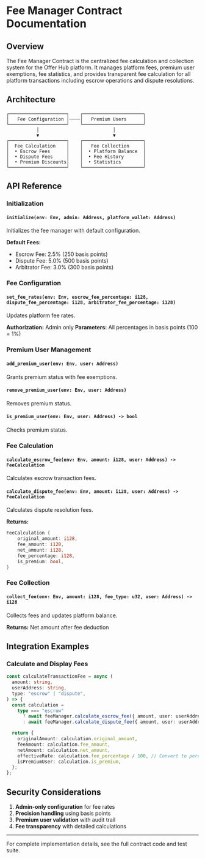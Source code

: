 # Fee Manager Contract Documentation

## Overview

The Fee Manager Contract is the centralized fee calculation and collection system for the Offer Hub platform. It manages platform fees, premium user exemptions, fee statistics, and provides transparent fee calculation for all platform transactions including escrow operations and dispute resolutions.

## Architecture

```
┌─────────────────────┐    ┌──────────────────────┐
│   Fee Configuration │────│   Premium Users      │
└─────────────────────┘    └──────────────────────┘
           │                           │
           ▼                           ▼
┌─────────────────────┐    ┌──────────────────────┐
│  Fee Calculation    │    │   Fee Collection     │
│  • Escrow Fees      │    │  • Platform Balance  │
│  • Dispute Fees     │    │  • Fee History       │
│  • Premium Discounts│    │  • Statistics        │
└─────────────────────┘    └──────────────────────┘
```

## API Reference

### Initialization

#### `initialize(env: Env, admin: Address, platform_wallet: Address)`

Initializes the fee manager with default configuration.

**Default Fees:**

- Escrow Fee: 2.5% (250 basis points)
- Dispute Fee: 5.0% (500 basis points)
- Arbitrator Fee: 3.0% (300 basis points)

### Fee Configuration

#### `set_fee_rates(env: Env, escrow_fee_percentage: i128, dispute_fee_percentage: i128, arbitrator_fee_percentage: i128)`

Updates platform fee rates.

**Authorization:** Admin only
**Parameters:** All percentages in basis points (100 = 1%)

### Premium User Management

#### `add_premium_user(env: Env, user: Address)`

Grants premium status with fee exemptions.

#### `remove_premium_user(env: Env, user: Address)`

Removes premium status.

#### `is_premium_user(env: Env, user: Address) -> bool`

Checks premium status.

### Fee Calculation

#### `calculate_escrow_fee(env: Env, amount: i128, user: Address) -> FeeCalculation`

Calculates escrow transaction fees.

#### `calculate_dispute_fee(env: Env, amount: i128, user: Address) -> FeeCalculation`

Calculates dispute resolution fees.

**Returns:**

```rust
FeeCalculation {
    original_amount: i128,
    fee_amount: i128,
    net_amount: i128,
    fee_percentage: i128,
    is_premium: bool,
}
```

### Fee Collection

#### `collect_fee(env: Env, amount: i128, fee_type: u32, user: Address) -> i128`

Collects fees and updates platform balance.

**Returns:** Net amount after fee deduction

## Integration Examples

### Calculate and Display Fees

```typescript
const calculateTransactionFee = async (
  amount: string,
  userAddress: string,
  type: "escrow" | "dispute",
) => {
  const calculation =
    type === "escrow"
      ? await feeManager.calculate_escrow_fee({ amount, user: userAddress })
      : await feeManager.calculate_dispute_fee({ amount, user: userAddress });

  return {
    originalAmount: calculation.original_amount,
    feeAmount: calculation.fee_amount,
    netAmount: calculation.net_amount,
    effectiveRate: calculation.fee_percentage / 100, // Convert to percentage
    isPremiumUser: calculation.is_premium,
  };
};
```

## Security Considerations

1. **Admin-only configuration** for fee rates
2. **Precision handling** using basis points
3. **Premium user validation** with audit trail
4. **Fee transparency** with detailed calculations

---

For complete implementation details, see the full contract code and test suite.
